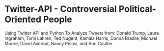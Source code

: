 # Twitter-API - Controversial Political-Oriented People
Using Twitter API and Python To Analyze Tweets from:
Donald Trump, Laura Ingraham, Tomi Lahren, Ted Nugent, Kamala Harris, Donna Brazile, Michael Moore, David Axelrod, Nancy Pelosi, and Ann Coulter
